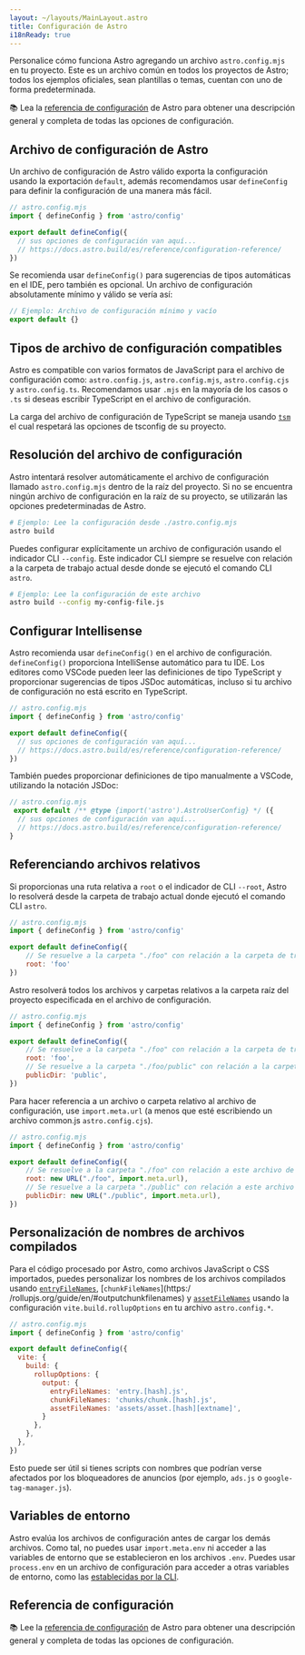 ```yaml
---
layout: ~/layouts/MainLayout.astro
title: Configuración de Astro
i18nReady: true
---
```


Personalice cómo funciona Astro agregando un archivo `astro.config.mjs` en tu proyecto. Este es un archivo común en todos los proyectos de Astro; todos los ejemplos oficiales, sean plantillas o temas, cuentan con uno de forma predeterminada.

📚 Lea la [referencia de configuración](/es/reference/configuration-reference/) de Astro para obtener una descripción general y completa de todas las opciones de configuración.

## Archivo de configuración de Astro

Un archivo de configuración de Astro válido exporta la configuración usando la exportación `default`, además recomendamos usar `defineConfig` para definir la configuración de una manera más fácil.

```js
// astro.config.mjs
import { defineConfig } from 'astro/config'

export default defineConfig({
  // sus opciones de configuración van aquí...
  // https://docs.astro.build/es/reference/configuration-reference/
})
```

Se recomienda usar `defineConfig()` para sugerencias de tipos automáticas en el IDE, pero también es opcional. Un archivo de configuración absolutamente mínimo y válido se vería así:

```js title="astro.config.mjs"
// Ejemplo: Archivo de configuración mínimo y vacío
export default {}
```

## Tipos de archivo de configuración compatibles

Astro es compatible con varios formatos de JavaScript para el archivo de configuración como: `astro.config.js`, `astro.config.mjs`, `astro.config.cjs` y `astro.config.ts`. Recomendamos usar `.mjs` en la mayoría de los casos o `.ts` si deseas escribir TypeScript en el archivo de configuración.

La carga del archivo de configuración de TypeScript se maneja usando [`tsm`](https://github.com/lukeed/tsm) el cual respetará las opciones de tsconfig de su proyecto.

## Resolución del archivo de configuración

Astro intentará resolver automáticamente el archivo de configuración llamado `astro.config.mjs` dentro de la raíz del proyecto. Si no se encuentra ningún archivo de configuración en la raíz de su proyecto, se utilizarán las opciones predeterminadas de Astro.

```bash
# Ejemplo: Lee la configuración desde ./astro.config.mjs
astro build
```

Puedes configurar explícitamente un archivo de configuración usando el indicador CLI `--config`. Este indicador CLI siempre se resuelve con relación a la carpeta de trabajo actual desde donde se ejecutó el comando CLI `astro`.

```bash
# Ejemplo: Lee la configuración de este archivo
astro build --config my-config-file.js
```

## Configurar Intellisense

Astro recomienda usar `defineConfig()` en el archivo de configuración. `defineConfig()` proporciona IntelliSense automático para tu IDE. Los editores como VSCode pueden leer las definiciones de tipo TypeScript y proporcionar sugerencias de tipos JSDoc automáticas, incluso si tu archivo de configuración no está escrito en TypeScript.

```js
// astro.config.mjs
import { defineConfig } from 'astro/config'

export default defineConfig({
  // sus opciones de configuración van aquí...
  // https://docs.astro.build/es/reference/configuration-reference/
})
```

También puedes proporcionar definiciones de tipo manualmente a VSCode, utilizando la notación JSDoc:

```js
// astro.config.mjs
 export default /** @type {import('astro').AstroUserConfig} */ ({
  // sus opciones de configuración van aquí...
  // https://docs.astro.build/es/reference/configuration-reference/
}
```

## Referenciando archivos relativos

Si proporcionas una ruta relativa a `root` o el indicador de CLI `--root`, Astro lo resolverá desde la carpeta de trabajo actual donde ejecutó el comando CLI `astro`.

```js
// astro.config.mjs
import { defineConfig } from 'astro/config'

export default defineConfig({
    // Se resuelve a la carpeta "./foo" con relación a la carpeta de trabajo actual
    root: 'foo'
})
```

Astro resolverá todos los archivos y carpetas relativos a la carpeta raíz del proyecto especificada en el archivo de configuración.

```js
// astro.config.mjs
import { defineConfig } from 'astro/config'

export default defineConfig({
    // Se resuelve a la carpeta "./foo" con relación a la carpeta de trabajo actual
    root: 'foo',
    // Se resuelve a la carpeta "./foo/public" con relación a la carpeta de trabajo actual
    publicDir: 'public',
})
```

Para hacer referencia a un archivo o carpeta relativo al archivo de configuración, use `import.meta.url` (a menos que esté escribiendo un archivo common.js `astro.config.cjs`).

```js "import.meta.url"
// astro.config.mjs
import { defineConfig } from 'astro/config'

export default defineConfig({
    // Se resuelve a la carpeta "./foo" con relación a este archivo de configuración
    root: new URL("./foo", import.meta.url),
    // Se resuelve a la carpeta "./public" con relación a este archivo de configuración
    publicDir: new URL("./public", import.meta.url),
})
```

## Personalización de nombres de archivos compilados

Para el código procesado por Astro, como archivos JavaScript o CSS importados, puedes personalizar los nombres de los archivos compilados usando [`entryFileNames`](https://rollupjs.org/guide/en/#outputentryfilenames), [`chunkFileNames`](https:/ /rollupjs.org/guide/en/#outputchunkfilenames) y [`assetFileNames`](https://rollupjs.org/guide/en/#outputassetfilenames) usando la configuración `vite.build.rollupOptions` en tu archivo `astro.config.*`.

```js ins={9-11}
// astro.config.mjs
import { defineConfig } from 'astro/config'

export default defineConfig({
  vite: {
    build: {
      rollupOptions: {
        output: {
          entryFileNames: 'entry.[hash].js',
          chunkFileNames: 'chunks/chunk.[hash].js',
          assetFileNames: 'assets/asset.[hash][extname]',
        }
      },
    },
  },
})
```

Esto puede ser útil si tienes scripts con nombres que podrían verse afectados por los bloqueadores de anuncios (por ejemplo, `ads.js` o `google-tag-manager.js`).

## Variables de entorno

Astro evalúa los archivos de configuración antes de cargar los demás archivos. Como tal, no puedes usar `import.meta.env` ni acceder a las variables de entorno que se establecieron en los archivos `.env`.
Puedes usar `process.env` en un archivo de configuración para acceder a otras variables de entorno, como las [establecidas por la CLI](/es/guides/environment-variables/#usando-la-cli).

## Referencia de configuración

📚 Lee la [referencia de configuración](/es/reference/configuration-reference/) de Astro para obtener una descripción general y completa de todas las opciones de configuración.
